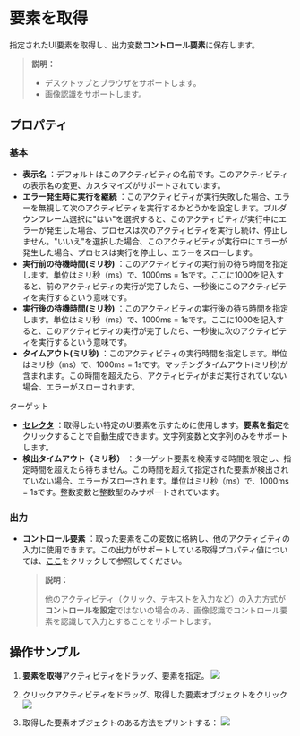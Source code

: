 # 要素を取得

指定されたUI要素を取得し、出力変数**コントロール要素**に保存します。
>**説明：**
>- デスクトップとブラウザをサポートします。
>- 画像認識をサポートします。


## プロパティ

### 基本

- **表示名** ：デフォルトはこのアクティビティの名前です。このアクティビティの表示名の変更、カスタマイズがサポートされています。
- **エラー発生時に実行を継続** ：このアクティビティが実行失敗した場合、エラーを無視して次のアクティビティを実行するかどうかを設定します。プルダウンフレーム選択に"はい"を選択すると、このアクティビティが実行中にエラーが発生した場合、プロセスは次のアクティビティを実行し続け、停止しません。"いいえ"を選択した場合、このアクティビティが実行中にエラーが発生した場合、プロセスは実行を停止し、エラーをスローします。
- **実行前の待機時間(ミリ秒)** ：このアクティビティの実行前の待ち時間を指定します。単位はミリ秒（ms）で、1000ms = 1sです。ここに1000を記入すると、前のアクティビティの実行が完了したら、一秒後にこのアクティビティを実行するという意味です。
- **実行後の待機時間(ミリ秒)** ：このアクティビティの実行後の待ち時間を指定します。単位はミリ秒（ms）で、1000ms = 1sです。ここに1000を記入すると、このアクティビティの実行が完了したら、一秒後に次のアクティビティを実行するという意味です。
- **タイムアウト(ミリ秒)** ：このアクティビティの実行時間を指定します。単位はミリ秒（ms）で、1000ms = 1sです。マッチングタイムアウト(ミリ秒)が含まれます。この時間を超えたら、アクティビティがまだ実行されていない場合、エラーがスローされます。

ターゲット

- **[セレクタ](../Appendix/Selector.md?_v=v2020.4)** ：取得したい特定のUI要素を示すために使用します。**要素を指定**をクリックすることで自動生成できます。文字列変数と文字列のみをサポートします。
- **検出タイムアウト（ミリ秒）** ：ターゲット要素を検索する時間を限定し、指定時間を超えたら待ちません。この時間を超えて指定された要素が検出されていない場合、エラーがスローされます。単位はミリ秒（ms）で、1000ms = 1sです。整数変数と整数型のみサポートされています。

### 出力

- **コントロール要素** ：取った要素をこの変数に格納し、他のアクティビティの入力に使用できます。この出力がサポートしている取得プロパティ値については、[ここ](../Appendix/SupportedAttribute.md?_v=v2020.4)をクリックして参照してください。

  >**説明：**
  >
  >他のアクティビティ（クリック、テキストを入力など）の入力方式が**コントロールを設定**ではないの場合のみ、画像認識でコントロール要素を認識して入力とすることをサポートします。

## 操作サンプル
1. **要素を取得**アクティビティをドラッグ、要素を指定。
![](https://docimages.blob.core.chinacloudapi.cn/images/Activities/getElement1.png)

2. クリックアクティビティをドラッグ、取得した要素オブジェクトをクリック
![](https://docimages.blob.core.chinacloudapi.cn/images/Activities/getElement2.png)

3. 取得した要素オブジェクトのある方法をプリントする：
![](https://docimages.blob.core.chinacloudapi.cn/images/Activities/getElement3.png)



